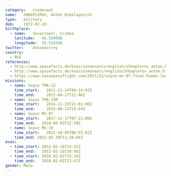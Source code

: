 ```yaml
---
category:	cosmonaut
name:	SHKAPLEROV, Anton Nikolayevich
type:	military
dob:	1972-02-20
birthplace:
  - name:	Sevastopol, Crimea
    latitude:	44.599998
    longitude:	33.533298
twitter:	AntonAstrey
country:
  - RUS
references:
  - http://www.spacefacts.de/bios/cosmonauts/english/shkaplerov_anton.htm
  - http://www.spacefacts.de/eva/cosmonauts/english/shkaplerov_anton.htm
  - https://www.nasaspaceflight.com/2017/12/soyuz-ms-07-final-human-launch-2017/
missions:
  - name: Soyuz TMA-22
    time_start:   2011-11-14T04:14:03Z
    time_end:     2012-04-27T11:46Z
  - name: Soyuz TMA-15M
    time_start:   2014-11-23T21:01:00Z
    time_end:     2015-06-11T13:44Z
  - name: Soyuz MS-07
    time_start:   2017-12-17T07:21:00Z
    time_end:	2018-06-03T12:39Z
  - name: Soyuz MS-19
    time_start:   2021-10-05T08:55:02Z
    time_end: 2022-03-30T11:28:04Z
evas:
  - time_start: 2012-02-16T14:31Z
    time_end:   2012-02-16T20:46Z
  - time_start: 2018-02-02T15:34Z
    time_end:   2018-02-02T23:47Z
gender:	Male
---
```

